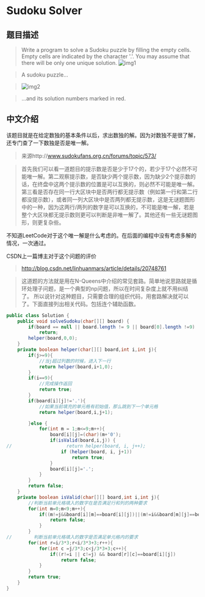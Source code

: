 # Sudoku Solver

## 题目描述

> Write a program to solve a Sudoku puzzle by filling the empty cells.
Empty cells are indicated by the character '.'.
You may assume that there will be only one unique solution.
![img1](https://upload.wikimedia.org/wikipedia/commons/thumb/f/ff/Sudoku-by-L2G-20050714.svg/250px-Sudoku-by-L2G-20050714.svg.png)

>A sudoku puzzle...

>![img2](https://upload.wikimedia.org/wikipedia/commons/thumb/3/31/Sudoku-by-L2G-20050714_solution.svg/250px-Sudoku-by-L2G-20050714_solution.svg.png)

>...and its solution numbers marked in red.

## 中文介绍
该题目就是在给定数独的基本条件以后，求出数独的解。因为对数独不是很了解，还专门查了一下数独是否是唯一解。

> 来源http://www.sudokufans.org.cn/forums/topic/573/

>首先我们可以看一道题目的提示数是否是少于17个的，若少于17个必然不可能唯一解。第二观察提示数，是否缺少两个提示数，因为缺少2个提示数的话，在终盘中这两个提示数的位置是可以互换的，则必然不可能是唯一解。第三看是否存在同一行大区块中是否两行都无提示数（例如第一行和第二行都没提示数），或者同一列大区块中是否两列都无提示数，这是无谜题图形中的一种，因为这两行/两列的数字是可以互换的，不可能是唯一解，若是整个大区块都无提示数则更可以判断是非唯一解了。其他还有一些无谜题图形，则更复杂些。

不知道LeetCode对于这个唯一解是什么考虑的。在后面的编程中没有考虑多解的情况，一次通过。

CSDN上一篇博主对于这个问题的评价
>http://blog.csdn.net/linhuanmars/article/details/20748761

>这道题的方法就是用在N-Queens中介绍的常见套路。简单地说思路就是循环处理子问题，是一个典型的np问题，所以在时间复杂度上就不用纠结了。
所以说针对这种题目，只需要合理的组织代码，用套路解决就可以了。下面直接列出相关代码。包括连个辅助函数。

``` java
public class Solution {
    public void solveSudoku(char[][] board) {
        if(board == null || board.length != 9 || board[0].length !=9)
            return;
        helper(board,0,0);
    }
    private boolean helper(char[][] board,int i,int j){
        if(j>=9){
            //当j超过列数的时候，进入下一行
            return helper(board,i+1,0);
        }
        if(i==9){
            //完成操作返回
            return true;
        }
        if(board[i][j]!='.'){
            //如果当前填充的单元格有初始值，那么跳到下一个单元格
            return helper(board,i,j+1);

        }else {
            for(int m = 1;m<=9;m++){
                board[i][j]=(char)(m+'0');
                if(isValid(board,i,j)) {
//                    return helper(board, i, j++);
                    if (helper(board, i, j+1))
                        return true;
                }
                board[i][j]='.';
            }
        }
        return false;
    }
    private boolean isValid(char[][] board,int i,int j){
        //判断当前单元格填入的数字在是否满足行和列的两种要求
        for(int m=0;m<9;m++){
            if((m!=j&&board[i][m]==board[i][j])||(m!=i&&board[m][j]==board[i][j])){
                return false;
            }
        }
//        判断当前单元格填入的数字是否满足单元格内的要求
        for(int r=i/3*3;r<i/3*3+3;r++){
            for(int c =j/3*3;c<j/3*3+3;c++){
                if((r!=i || c!=j) && board[r][c]==board[i][j])
                    return false;
            }
        }
        return true;
    }
}


```

